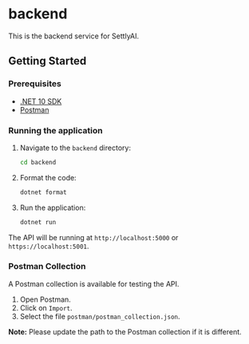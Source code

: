 # backend

This is the backend service for SettlyAI.

## Getting Started

### Prerequisites

*   [.NET 10 SDK](https://dotnet.microsoft.com/download/dotnet/10.0)
*   [Postman](https://www.postman.com/downloads/)

### Running the application

1.  Navigate to the `backend` directory:
    ```bash
    cd backend
    ```

2.  Format the code:
    ```bash
    dotnet format
    ```

3.  Run the application:
    ```bash
    dotnet run
    ```

The API will be running at `http://localhost:5000` or `https://localhost:5001`.

### Postman Collection

A Postman collection is available for testing the API.

1.  Open Postman.
2.  Click on `Import`.
3.  Select the file `postman/postman_collection.json`.

**Note:** Please update the path to the Postman collection if it is different.
